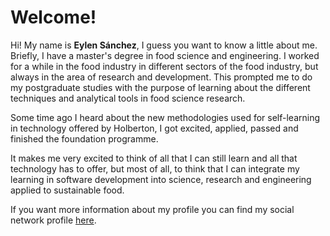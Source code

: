 # Welcome!

Hi! My name is **Eylen Sánchez**, 
I guess you want to know a little about me. Briefly, I have a master's degree in food science and engineering. I worked for a while in the food industry in different sectors of the food industry, but always in the area of research and development. This prompted me to do my postgraduate studies with the purpose of learning about the different techniques and analytical tools in food science research. 

Some time ago I heard about the new methodologies used for self-learning in technology offered by Holberton, I got excited, applied, passed and finished the foundation programme. 

It makes me very excited to think of all that I can still learn and all that technology has to offer, but most of all, to think that I can integrate my learning in software development into science, research and engineering applied to sustainable food. 

If you want more information about my profile you can find my social network profile [here](www.linkedin.com/in/eylen-sanchez).
